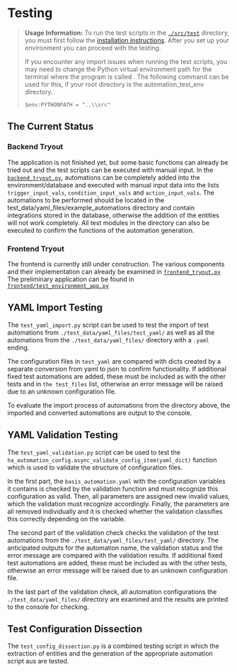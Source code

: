 # Testing

> **Usage Information:**
>To run the test scripts in the [`./src/test`](https://github.com/JeroPluy/Automation_test_env/tree/main/src/test) directory, you must first follow the [installation instructions](https://github.com/JeroPluy/Automation_test_env/tree/main?tab=readme-ov-file#installation). After you set up your environment you can proceed with the testing.
>
> If you encounter any import issues when running the test scripts, you may need to change the Python virtual environment path for the terminal where the program is called .
>The following command can be used for this, if your root directory is the automation_test_env directory.
>
> ```shell
> $env:PYTHONPATH = "..\\src"
> ```

## The Current Status

### Backend Tryout

The application is not finished yet, but some basic functions can already be tried out and the test scripts can be executed with manual input. In the [`backend_tryout.py`](https://github.com/JeroPluy/Automation_test_env/blob/main/src/test/backend_tryout.py), automations can be completely added into the environment/database and executed with manual input data into the lists `trigger_input_vals`, `condition_input_vals` and `action_input_vals`. The automations to be performed should be located in the test_data/yaml_files/example_automations directory and contain integrations stored in the database, otherwise the addition of the entities will not work completely. All test modules in the directory can also be executed to confirm the functions of the automation generation.

### Frontend Tryout

The frontend is currently still under construction. The various components and their implementation can already be examined in [`frontend_tryout.py`](https://github.com/JeroPluy/Automation_test_env/blob/main/src/test/frontend_tryout.py) The preliminary application can be found in [`frontend/test_environment_app.py`](https://github.com/JeroPluy/Automation_test_env/blob/main/src/frontend/test_environment_app.py)

## YAML Import Testing

The `test_yaml_import.py` script can be used to test the import of test automations from `./test_data/yaml_files/test_yaml/` as well as all the automations from the `./test_data/yaml_files/` directory with a `.yaml` ending.

The configuration files in `test_yaml` are compared with dicts created by a separate conversion from yaml to json to confirm functionality. If additional fixed test automations are added, these must be included as with the other tests and in `the test_files` list, otherwise an error message will be raised due to an unknown configuration file.

To evaluate the import process of automations from the directory above, the imported and converted automations are output to the console.

## YAML Validation Testing

The `test_yaml_validation.py` script can be used to test the `ha_automation_config.async_validate_config_item(yaml_dict)` function which is used to validate the structure of configuration files.

In the first part, the `basis_automation.yaml` with the configuration variables it contains is checked by the validation function and must recognize this configuration as valid. Then, all parameters are assigned new invalid values, which the validation must recognize accordingly. Finally, the parameters are all removed individually and it is checked whether the validation classifies this correctly depending on the variable.

The second part of the validation check checks the validation of the test automations from the `./test_data/yaml_files/test_yaml/` directory. The anticipated outputs for the automation name, the validation status and the error message are compared with the validation results. If additional fixed test automations are added, these must be included as with the other tests, otherwise an error message will be raised due to an unknown configuration file.

In the last part of the validation check, all automation configurations the `./test_data/yaml_files/` directory are examined and the results are printed to the console for checking.

## Test Configuration Dissection

The `test_config_dissection.py` is a combined testing script in which the extraction of entities and the generation of the appropriate automation script aus  are tested.
